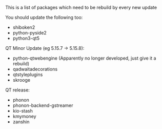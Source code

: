 This is a list of packages which need to be rebuild by every new update

You should update the following too:
* shiboken2
* python-pyside2
* python3-qt5

QT Minor Update (eg 5.15.7 -> 5.15.8):
* python-qtwebengine (Apparently no longer developed, just give it a rebuild)
* qadwaitadecorations
* qtstyleplugins
* skrooge
<!-- * hedgewars -->
<!-- * liteide -->
<!-- * dnscrypt-proxy-gui -->
<!-- * qt5ct -->
<!-- * eqonomize -->
<!-- * python-pyotherside -->

QT release: 

* phonon
* phonon-backend-gstreamer
* kio-stash
* kmymoney
* zanshin
